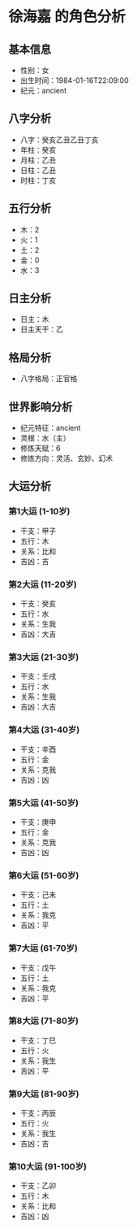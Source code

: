 # 徐海嘉 的角色分析

## 基本信息
- 性别：女
- 出生时间：1984-01-16T22:09:00
- 纪元：ancient

## 八字分析
- 八字：癸亥乙丑乙丑丁亥
- 年柱：癸亥
- 月柱：乙丑
- 日柱：乙丑
- 时柱：丁亥

## 五行分析
- 木：2
- 火：1
- 土：2
- 金：0
- 水：3

## 日主分析
- 日主：木
- 日主天干：乙

## 格局分析
- 八字格局：正官格

## 世界影响分析
- 纪元特征：ancient
- 灵根：水（主）
- 修炼天赋：6
- 修炼方向：灵活、玄妙、幻术

## 大运分析

### 第1大运 (1-10岁)
- 干支：甲子
- 五行：木
- 关系：比和
- 吉凶：吉

### 第2大运 (11-20岁)
- 干支：癸亥
- 五行：水
- 关系：生我
- 吉凶：大吉

### 第3大运 (21-30岁)
- 干支：壬戌
- 五行：水
- 关系：生我
- 吉凶：大吉

### 第4大运 (31-40岁)
- 干支：辛酉
- 五行：金
- 关系：克我
- 吉凶：凶

### 第5大运 (41-50岁)
- 干支：庚申
- 五行：金
- 关系：克我
- 吉凶：凶

### 第6大运 (51-60岁)
- 干支：己未
- 五行：土
- 关系：我克
- 吉凶：平

### 第7大运 (61-70岁)
- 干支：戊午
- 五行：土
- 关系：我克
- 吉凶：平

### 第8大运 (71-80岁)
- 干支：丁巳
- 五行：火
- 关系：我生
- 吉凶：平

### 第9大运 (81-90岁)
- 干支：丙辰
- 五行：火
- 关系：我生
- 吉凶：吉

### 第10大运 (91-100岁)
- 干支：乙卯
- 五行：木
- 关系：比和
- 吉凶：凶